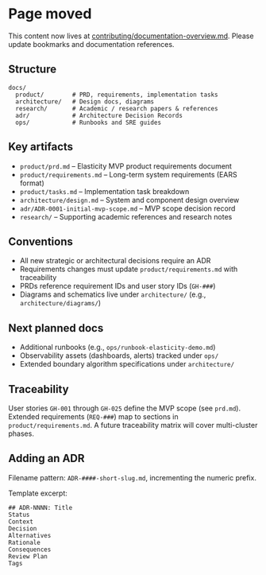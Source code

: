 # Page moved

This content now lives at [contributing/documentation-overview.md](contributing/documentation-overview.md). Please update bookmarks and documentation references.

## Structure

```text
docs/
  product/        # PRD, requirements, implementation tasks
  architecture/   # Design docs, diagrams
  research/       # Academic / research papers & references
  adr/            # Architecture Decision Records
  ops/            # Runbooks and SRE guides
```

## Key artifacts

- `product/prd.md` – Elasticity MVP product requirements document
- `product/requirements.md` – Long-term system requirements (EARS format)
- `product/tasks.md` – Implementation task breakdown
- `architecture/design.md` – System and component design overview
- `adr/ADR-0001-initial-mvp-scope.md` – MVP scope decision record
- `research/` – Supporting academic references and research notes

## Conventions

- All new strategic or architectural decisions require an ADR
- Requirements changes must update `product/requirements.md` with traceability
- PRDs reference requirement IDs and user story IDs (`GH-###`)
- Diagrams and schematics live under `architecture/` (e.g., `architecture/diagrams/`)

## Next planned docs

- Additional runbooks (e.g., `ops/runbook-elasticity-demo.md`)
- Observability assets (dashboards, alerts) tracked under `ops/`
- Extended boundary algorithm specifications under `architecture/`

## Traceability

User stories `GH-001` through `GH-025` define the MVP scope (see `prd.md`). Extended requirements (`REQ-###`) map to sections in `product/requirements.md`. A future traceability matrix will cover multi-cluster phases.

## Adding an ADR

Filename pattern: `ADR-####-short-slug.md`, incrementing the numeric prefix.

Template excerpt:

```text
## ADR-NNNN: Title
Status
Context
Decision
Alternatives
Rationale
Consequences
Review Plan
Tags
```

